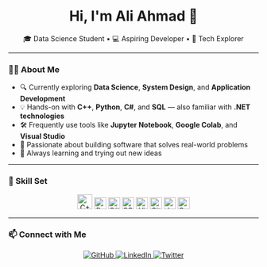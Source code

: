<h1 align="center">Hi, I'm Ali Ahmad 👋</h1>

<p align="center">
  🎓 Data Science Student • 💻 Aspiring Developer • 🚀 Tech Explorer
</p>

---

### 👨‍💻 About Me

- 🔍 Currently exploring **Data Science**, **System Design**, and **Application Development**
- 💡 Hands-on with **C++**, **Python**, **C#**, and **SQL** — also familiar with **.NET technologies**
- 🛠 Frequently use tools like **Jupyter Notebook**, **Google Colab**, and **Visual Studio**
- 🎯 Passionate about building software that solves real-world problems
- 🌱 Always learning and trying out new ideas

---

### 🧠 Skill Set

<p align="center">
  <img src="https://cdn.jsdelivr.net/gh/devicons/devicon/icons/cplusplus/cplusplus-original.svg" height="30" width="30" alt="C++"/>
  <img src="https://cdn.jsdelivr.net/gh/devicons/devicon/icons/python/python-original.svg" height="24" width="24" alt="Python"/>
  <img src="https://cdn.jsdelivr.net/gh/devicons/devicon/icons/csharp/csharp-original.svg" height="24" width="24" alt="C#"/>
  <img src="https://cdn.jsdelivr.net/gh/devicons/devicon/icons/sqlite/sqlite-original.svg" height="24" width="24" alt="SQL"/>
  <img src="https://cdn.jsdelivr.net/gh/devicons/devicon/icons/visualstudio/visualstudio-plain.svg" height="24" width="24" alt="Visual Studio"/>
  <img src="https://cdn.jsdelivr.net/gh/devicons/devicon/icons/github/github-original.svg" height="24" width="24" alt="GitHub"/>
  <img src="https://upload.wikimedia.org/wikipedia/commons/3/38/Jupyter_logo.svg" height="24" width="24" alt="Jupyter Notebook"/>
  <img src="https://upload.wikimedia.org/wikipedia/commons/d/d0/Google_Colaboratory_SVG_Logo.svg" height="24" width="24" alt="Google Colab"/>
</p>

---

### 📫 Connect with Me

<p align="center">
  <a href="https://github.com/whozahm3d">
    <img src="https://img.shields.io/badge/GitHub-181717?style=for-the-badge&logo=github" alt="GitHub"/>
  </a>
  <a href="https://linkedin.com/in/whozahm3d">
    <img src="https://img.shields.io/badge/LinkedIn-0077B5?style=for-the-badge&logo=linkedin" alt="LinkedIn"/>
  </a>
  <a href="https://twitter.com/whozahm3">
    <img src="https://img.shields.io/badge/Twitter-1DA1F2?style=for-the-badge&logo=twitter" alt="Twitter"/>
  </a>
</p>
